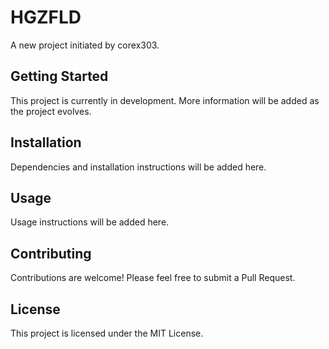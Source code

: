 # HGZFLD

A new project initiated by corex303.

## Getting Started

This project is currently in development. More information will be added as the project evolves.

## Installation

Dependencies and installation instructions will be added here.

## Usage

Usage instructions will be added here.

## Contributing

Contributions are welcome! Please feel free to submit a Pull Request.

## License

This project is licensed under the MIT License.

